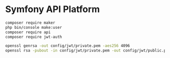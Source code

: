 # Symfony API Platform


```bash
composer require maker
php bin/console make:user
composer require api
composer require jwt-auth
```


```bash
openssl genrsa -out config/jwt/private.pem -aes256 4096
openssl rsa -pubout -in config/jwt/private.pem -out config/jwt/public.pem

```